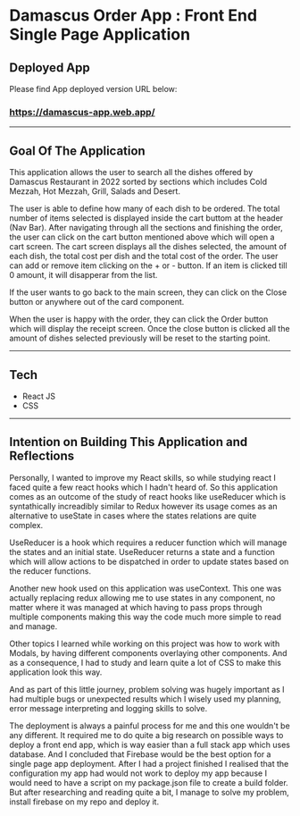 # Damascus Order App : Front End Single Page Application

## Deployed App

Please find App deployed version URL below:

### https://damascus-app.web.app/

---

## Goal Of The Application

This application allows the user to search all the dishes offered by Damascus Restaurant in 2022 sorted by sections which includes Cold Mezzah, Hot Mezzah, Grill, Salads and Desert.

The user is able to define how many of each dish to be ordered. The total number of items selected is displayed inside the cart buttom at the header (Nav Bar). After navigating through all the sections and finishing the order, the user can click on the cart button mentioned above which will open a cart screen. The cart screen displays all the dishes selected, the amount of each dish, the total cost per dish and the total cost of the order. The user can add or remove item clicking on the + or - button. If an item is clicked till 0 amount, it will disapperar from the list.

If the user wants to go back to the main screen, they can click on the Close button or anywhere out of the card component.

When the user is happy with the order, they can click the Order button which will display the receipt screen. Once the close button is clicked all the amount of dishes selected previously will be reset to the starting point.

---

## Tech

- React JS
- CSS

---

## Intention on Building This Application and Reflections

Personally, I wanted to improve my React skills, so while studying react I faced quite a few react hooks which I hadn't heard of. So this application comes as an outcome of the study of react hooks like useReducer which is syntathically increadibly similar to Redux however its usage comes as an alternative to useState in cases where the states relations are quite complex.

UseReducer is a hook which requires a reducer function which will manage the states and an initial state. UseReducer returns a state and a function which will allow actions to be dispatched in order to update states based on the reducer functions.

Another new hook used on this application was useContext. This one was actually replacing redux allowing me to use states in any component, no matter where it was managed at which having to pass props through multiple components making this way the code much more simple to read and manage.

Other topics I learned while working on this project was how to work with Modals, by having different components overlaying other components. And as a consequence, I had to study and learn quite a lot of CSS to make this application look this way.

And as part of this little journey, problem solving was hugely important as I had multiple bugs or unexpected results which I wisely used my planning, error message interpreting and logging skills to solve.

The deployment is always a painful process for me and this one wouldn't be any different. It required me to do quite a big research on possible ways to deploy a front end app, which is way easier than a full stack app which uses database. And I concluded that Firebase would be the best option for a single page app deployment. After I had a project finished I realised that the configuration my app had would not work to deploy my app because I would need to have a script on my package.json file to create a build folder. But after researching and reading quite a bit, I manage to solve my problem, install firebase on my repo and deploy it.
